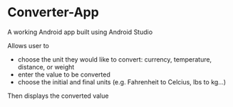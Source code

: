 # Converter-App
A working Android app built using Android Studio 

Allows user to 
- choose the unit they would like to convert: currency, temperature, distance, or weight
- enter the value to be converted
- choose the initial and final units (e.g. Fahrenheit to Celcius, lbs to kg...)

Then displays the converted value
